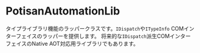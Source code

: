 # PotisanAutomationLib

タイプライブラリ機能のラッパークラスです。`IDispatch`や`ITypeInfo` COMインターフェイスのラッパーを提供します。
将来的な`IDispatch`派生COMインターフェイスのNative AOT対応用ライブラリでもあります。
